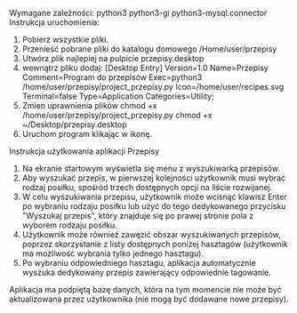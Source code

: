 Wymagane zależności:
    python3
    python3-gi
    python3-mysql.connector
Instrukcja uruchomienia:
1. Pobierz wszystkie pliki.
2. Przenieść pobrane pliki do katalogu domowego /Home/user/przepisy
3. Utwórz plik najlepiej na pulpicie przepisy.desktop
4. wewnątrz pliku dodaj:
[Desktop Entry]
Version=1.0
Name=Przepisy
Comment=Program do przepisów
Exec=python3 /home/user/przepisy/project_przepisy.py
Icon=/home/user/recipes.svg
Terminal=false
Type=Application
Categories=Utility;
5. Zmien uprawnienia plików
   chmod +x /home/user/przepisy/project_przepisy.py
   chmod +x ~/Desktop/przepisy.desktop
6. Uruchom program klikając w ikonę.

Instrukcja użytkowania aplikacji Przepisy
1. Na ekranie startowym wyświetla się menu z wyszukiwarką przepisów.
2. Aby wyszukać przepis, w pierwszej kolejności użytkownik musi wybrać rodzaj posiłku, spośród trzech dostępnych opcji na liście rozwijanej.
3. W celu wyszukiwania przepisu, użytkownik może wcisnąć klawisz Enter po wybraniu rodzaju posiłku lub użyć do tego dedykowanego przycisku "Wyszukaj przepis", który znajduje się po prawej stronie pola z wyborem rodzaju posiłku.
4. Użytkownik może również zawęzić obszar wyszukiwanych przepisów, poprzez skorzystanie z listy dostępnych poniżej hasztagów (użytkownik ma możliwość wybrania tylko jednego hasztagu).
5. Po wybraniu odpowiedniego hasztagu, aplikacja automatycznie wyszuka dedykowany przepis zawierający odpowiednie tagowanie.

Aplikacja ma podpiętą bazę danych, która na tym momencie nie może być aktualizowana przez użytkownika (nie mogą być dodawane nowe przepisy).


